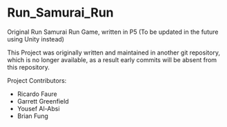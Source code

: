 # Run_Samurai_Run
Original Run Samurai Run Game, written in P5 (To be updated in the future using Unity instead)

This Project was originally written and maintained in another git repository, which is no longer available, as a result early commits will be absent from this repository.

Project Contributors:

- Ricardo Faure
- Garrett Greenfield
-  Yousef Al-Absi
- Brian Fung
